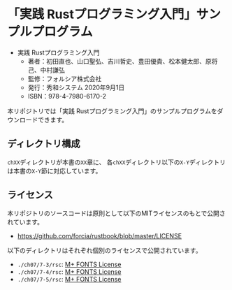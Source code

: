 # 「実践 Rustプログラミング入門」サンプルプログラム

* 実践 Rustプログラミング入門
  * 著者：初田直也、山口聖弘、吉川哲史、豊田優貴、松本健太郎、原将己、中村謙弘
  * 監修：フォルシア株式会社
  * 発行：秀和システム 2020年9月1日
  * ISBN：978-4-7980-6170-2

本リポジトリでは「実践 Rustプログラミング入門」のサンプルプログラムをダウンロードできます。

## ディレクトリ構成

`chXX`ディレクトリが本書の`XX`章に、
各`chXX`ディレクトリ以下の`X-Y`ディレクトリは本書の`X-Y`節に対応しています。

## ライセンス

本リポジトリのソースコードは原則として以下のMITライセンスのもとで公開されています。

* https://github.com/forcia/rustbook/blob/master/LICENSE

以下のディレクトリはそれぞれ個別のライセンスで公開されています。

* `./ch07/7-3/rsc`: [M+ FONTS License](https://github.com/forcia/rustbook/blob/master/ch07/7-3/rsc/LICENSE_J)
* `./ch07/7-4/rsc`: [M+ FONTS License](https://github.com/forcia/rustbook/blob/master/ch07/7-4/rsc/LICENSE_J)
* `./ch07/7-5/rsc`: [M+ FONTS License](https://github.com/forcia/rustbook/blob/master/ch07/7-5/rsc/LICENSE_J)
